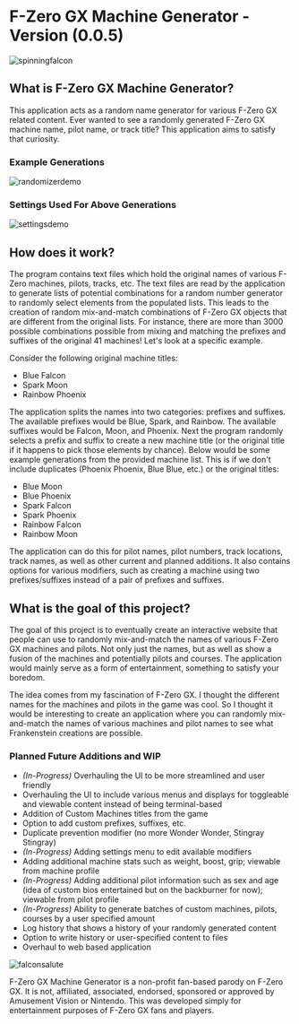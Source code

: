# F-Zero GX Machine Generator - Version (0.0.5)
![spinningfalcon](https://github.com/Lehgace/F-Zero-GX-Machine-Generator/assets/122835808/3602e423-b2a8-4cba-90f3-68fe1e580c4b)

## What is F-Zero GX Machine Generator?
This application acts as a random name generator for various F-Zero GX related content. Ever wanted to see a randomly generated F-Zero GX machine name, pilot name, or track title? This application aims to satisfy that curiosity.

### Example Generations 
![randomizerdemo](https://github.com/Lehgace/F-Zero-GX-Machine-Generator/assets/122835808/c27c8b6b-5585-4406-87fc-fd11c998c7b8)

### Settings Used For Above Generations
![settingsdemo](https://github.com/Lehgace/F-Zero-GX-Machine-Generator/assets/122835808/899de9c8-fa0f-499f-8f21-cb787d716612)

## How does it work?
The program contains text files which hold the original names of various F-Zero machines, pilots, tracks, etc. The text files are read by the application to generate lists of potential combinations for a random number generator to randomly select elements from the populated lists. This leads to the creation of random mix-and-match combinations of F-Zero GX objects that are different from the original lists. For instance, there are more than 3000 possible combinations possible from mixing and matching the prefixes and suffixes of the original 41 machines! Let's look at a specific example. 

Consider the following original machine titles: 
* Blue Falcon
* Spark Moon
* Rainbow Phoenix

The application splits the names into two categories: prefixes and suffixes. The available prefixes would be Blue, Spark, and Rainbow. The available suffixes would be Falcon, Moon, and Phoenix.
Next the program randomly selects a prefix and suffix to create a new machine title (or the original title if it happens to pick those elements by chance). Below would be some example generations from the provided machine list. This is if we don't include duplicates (Phoenix Phoenix, Blue Blue, etc.) or the original titles:
* Blue Moon
* Blue Phoenix
* Spark Falcon
* Spark Phoenix
* Rainbow Falcon
* Rainbow Moon

The application can do this for pilot names, pilot numbers, track locations, track names, as well as other current and planned additions. It also contains options for various modifiers, such as creating a machine using two prefixes/suffixes instead of a pair of prefixes and suffixes.

## What is the goal of this project?
The goal of this project is to eventually create an interactive website that people can use to randomly mix-and-match the names of various F-Zero GX machines and pilots. Not only just the names, but as well as show a fusion of the machines and potentially pilots and courses. The application would mainly serve as a form of entertainment, something to satisfy your boredom. 

The idea comes from my fascination of F-Zero GX. I thought the different names for the machines and pilots in the game was cool. So I thought it would be interesting to create an application where you can randomly mix-and-match the names of various machines and pilot names to see what Frankenstein creations are possible.

### Planned Future Additions and WIP
* _(In-Progress)_ Overhauling the UI to be more streamlined and user friendly 
* Overhauling the UI to include various menus and displays for toggleable and viewable content instead of being terminal-based
* Addition of Custom Machines titles from the game
* Option to add custom prefixes, suffixes, etc.
* Duplicate prevention modifier (no more Wonder Wonder, Stingray Stingray)
* _(In-Progress)_ Adding settings menu to edit available modifiers
* Adding additional machine stats such as weight, boost, grip; viewable from machine profile
* _(In-Progress)_ Adding additional pilot information such as sex and age (idea of custom bios entertained but on the backburner for now); viewable from pilot profile
* _(In-Progress)_ Ability to generate batches of custom machines, pilots, courses by a user specified amount
* Log history that shows a history of your randomly generated content
* Option to write history or user-specified content to files
* Overhaul to web based application

![falconsalute](https://github.com/Lehgace/F-Zero-GX-Machine-Generator/assets/122835808/2850884b-28fe-41bc-a28a-a54f7b4066ae)

F-Zero GX Machine Generator is a non-profit fan-based parody on F-Zero GX. It is not, affiliated, associated, endorsed, sponsored or approved by Amusement Vision or Nintendo. This was developed simply for entertainment purposes of F-Zero GX fans and players.
